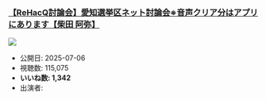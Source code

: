 ### [【ReHacQ討論会】愛知選挙区ネット討論会※音声クリア分はアプリにあります【柴田 阿弥】](https://www.youtube.com/watch?v=-ScHuA8rLdI)
[![](https://img.youtube.com/vi/-ScHuA8rLdI/hqdefault.jpg)](https://www.youtube.com/watch?v=-ScHuA8rLdI)
-   公開日: 2025-07-06
-   視聴数: 115,075
-   **いいね数: 1,342**
-   出演者: 
